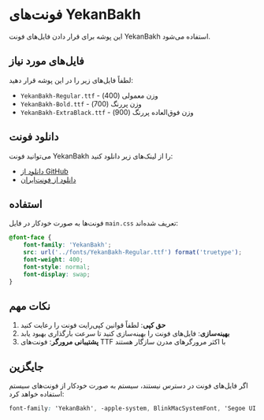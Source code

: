 # فونت‌های YekanBakh

این پوشه برای قرار دادن فایل‌های فونت YekanBakh استفاده می‌شود.

## فایل‌های مورد نیاز

لطفاً فایل‌های زیر را در این پوشه قرار دهید:

- `YekanBakh-Regular.ttf` - وزن معمولی (400)
- `YekanBakh-Bold.ttf` - وزن پررنگ (700)
- `YekanBakh-ExtraBlack.ttf` - وزن فوق‌العاده پررنگ (900)

## دانلود فونت

می‌توانید فونت YekanBakh را از لینک‌های زیر دانلود کنید:

- [دانلود از GitHub](https://github.com/rastikerdar/vazir-font)
- [دانلود از فونت‌ایران](https://fontiran.com/font/yekan-bakh)

## استفاده

فونت‌ها به صورت خودکار در فایل `main.css` تعریف شده‌اند:

```css
@font-face {
    font-family: 'YekanBakh';
    src: url('../fonts/YekanBakh-Regular.ttf') format('truetype');
    font-weight: 400;
    font-style: normal;
    font-display: swap;
}
```

## نکات مهم

1. **حق کپی**: لطفاً قوانین کپی‌رایت فونت را رعایت کنید
2. **بهینه‌سازی**: فایل‌های فونت را بهینه‌سازی کنید تا سرعت بارگذاری بهبود یابد
3. **پشتیبانی مرورگر**: فونت‌های TTF با اکثر مرورگرهای مدرن سازگار هستند

## جایگزین

اگر فایل‌های فونت در دسترس نیستند، سیستم به صورت خودکار از فونت‌های سیستم استفاده خواهد کرد:

```css
font-family: 'YekanBakh', -apple-system, BlinkMacSystemFont, 'Segoe UI', Roboto, sans-serif;
```
